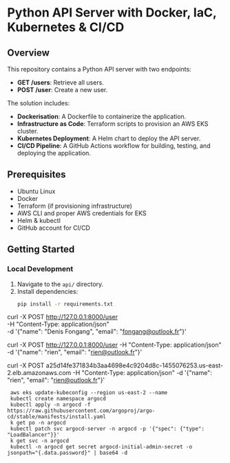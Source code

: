 # Python API Server with Docker, IaC, Kubernetes & CI/CD

## Overview
This repository contains a Python API server with two endpoints:
- **GET /users**: Retrieve all users.
- **POST /user**: Create a new user.

The solution includes:
- **Dockerisation**: A Dockerfile to containerize the application.
- **Infrastructure as Code**: Terraform scripts to provision an AWS EKS cluster.
- **Kubernetes Deployment**: A Helm chart to deploy the API server.
- **CI/CD Pipeline**: A GitHub Actions workflow for building, testing, and deploying the application.

## Prerequisites
- Ubuntu Linux
- Docker
- Terraform (if provisioning infrastructure)
- AWS CLI and proper AWS credentials for EKS
- Helm & kubectl
- GitHub account for CI/CD

## Getting Started

### Local Development
1. Navigate to the `api/` directory.
2. Install dependencies:
   ```bash
   pip install -r requirements.txt


curl -X POST http://127.0.0.1:8000/user \
     -H "Content-Type: application/json" \
     -d '{"name": "Denis Fongang", "email": "fongang@outlook.fr"}'

curl -X POST http://127.0.0.1:8000/user -H "Content-Type: application/json" -d '{"name": "rien", "email": "rien@outlook.fr"}'

curl -X POST a25d14fe371834b3aa4698e4c9204d8c-1455076253.us-east-2.elb.amazonaws.com -H "Content-Type: application/json" -d '{"name": "rien", "email": "rien@outlook.fr"}'

     aws eks update-kubeconfig --region us-east-2 --name 
     kubectl create namespace argocd
     kubectl apply -n argocd -f https://raw.githubusercontent.com/argoproj/argo-cd/stable/manifests/install.yaml
     k get po -n argocd
     kubectl patch svc argocd-server -n argocd -p '{"spec": {"type": "LoadBalancer"}}'
     k get svc -n argocd
     kubectl -n argocd get secret argocd-initial-admin-secret -o jsonpath="{.data.password}" | base64 -d
     